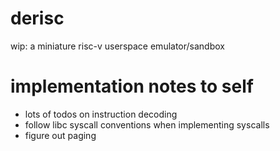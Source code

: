 # derisc

wip: a miniature risc-v userspace emulator/sandbox

# implementation notes to self

- lots of todos on instruction decoding
- follow libc syscall conventions when implementing syscalls
- figure out paging
